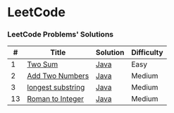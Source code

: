 LeetCode
========
### LeetCode Problems' Solutions
| # | Title | Solution | Difficulty |
|---| ----- | -------- | ---------- |
|1| [Two Sum](https://leetcode.com/problems/two-sum/description/) | [Java](./algorithms/TwoSum/) | Easy |
|2| [Add Two Numbers](https://leetcode-cn.com/problems/add-two-numbers/description/) | [Java](./algorithms/AddTwoNum/AddTwoNum.java) | Medium |
|3| [longest substring](https://leetcode-cn.com/problems/longest-substring-without-repeating-characters/description/) | [Java](./algorithms/LongestSubstring/) | Medium |
|13| [Roman to Integer](https://leetcode-cn.com/problems/roman-to-integer/description/) | [Java](./algorithms/RomanToInteger/RomanToInteger.java) | Medium |
